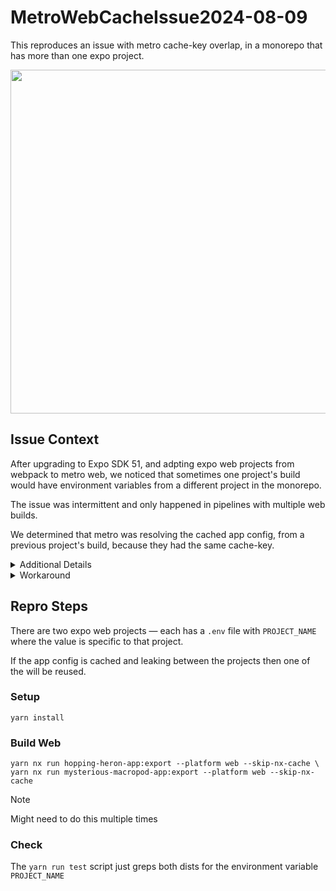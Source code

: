 # MetroWebCacheIssue2024-08-09

This reproduces an issue with metro cache-key overlap, in a monorepo that has more than one expo project.

<img src=https://github.com/user-attachments/assets/25f92939-1269-4f01-9dfb-694bdc9f5225 width=550 />

## Issue Context

After upgrading to Expo SDK 51, and adpting expo web projects from webpack to metro web, we noticed that sometimes one project's build would have environment variables from a different project in the monorepo.

The issue was intermittent and only happened in pipelines with multiple web builds.

We determined that metro was resolving the cached app config, from a previous project's build, because they had the same cache-key.

<details>
  <summary>Additional Details</summary>

## Issue Context

After upgrading to Expo SDK 51, and adpting expo web projects from webpack to metro web, we noticed that sometimes one project's build would have environment variables from a different project in the monorepo.

The issue was intermittent and only happened in pipelines with multiple web builds.

We determined that metro was resolving the cached app config, from a previous project's build, because they had the same cache-key.

## Findings

NOTE: I am not an expert.

When metro is building it compiles and caches modules

> [cacheStores](https://metrobundler.dev/docs/configuration#cachestores) - When Metro needs to transform a module, it first computes a machine-independent cache key for that file, and uses it to try to read from each of the stores in order.

The cache keys for these modules seems to be computed by hashing the project's `metro.config.js` [[code](https://github.com/expo/expo/blob/43a79fb63c909e4770b22c0eae0b8b6a82b8a97a/packages/%40expo/metro-config/src/transform-worker/metro-transform-worker.ts#L737-L758)]

In a monorepo with multiple expo projects, all using identical `metro.config.js` files, this can result in the same cache key being used for multiple projects, which can lead to cache pollution.

For example, if a given pipeline included multiple expo web builds, then whichever project went first would be cached, and subsequent projects would resolve the first project's cached module assets.

In addition to build (expo export) this appears to also be happening when running the dev server.

</details>

<details>
  <summary>Workaround</summary>

### Workaround

If you edit the `metro.config.js` files so that each projects is differentiated, this appears to be sufficient to individualizing the cache keys, avoiding config.

For exampe this works, even though it'd be the same for each project, it differentiates when the `metro.config.js` file is compiled.

```js
const { getDefaultConfig } = require('expo/metro-config');

const config = getDefaultConfig(__dirname);

// differentiate metro cache between projects, see: https://metrobundler.dev/docs/configuration#cacheversion
config.cacheVersion = require('./project.json').name;

module.exports = config;
```

But I think even just adding a random key works too

```js
const { getDefaultConfig } = require('expo/metro-config');

const config = getDefaultConfig(__dirname);

config.projectNameCacheKey = 'my project name';

module.exports = config;
```

</details>

## Repro Steps

There are two expo web projects — each has a `.env` file with `PROJECT_NAME` where the value is specific to that project.

If the app config is cached and leaking between the projects then one of the will be reused.

### Setup

```
yarn install
```

### Build Web

```
yarn nx run hopping-heron-app:export --platform web --skip-nx-cache \
yarn nx run mysterious-macropod-app:export --platform web --skip-nx-cache
```

> [!NOTE]
> Might need to do this multiple times

### Check

The `yarn run test` script just greps both dists for the environment variable `PROJECT_NAME`
